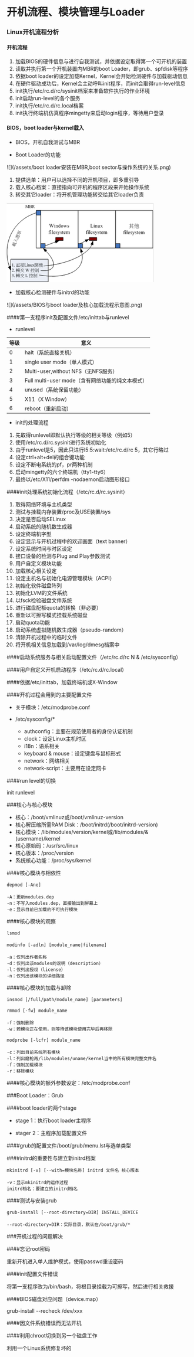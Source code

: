 # 开机流程、模块管理与Loader

### Linux开机流程分析

#### 开机流程

1. 加载BIOS的硬件信息与进行自我测试，并依据设定取得第一个可开机的装置
2. 读取并执行第一个开机装置内MBR的boot Loader，即grub、spfdisk等程序
3. 依据boot loader的设定加载Kernel，Kernel会开始检测硬件与加载驱动信息
4. 在硬件驱动成功后，Kernel会主动呼叫init程序，而init会取得run-level信息
5. init执行/etc/rc.d/rc/sysinit档案来准备软件执行的作业环境
6. init启动run-level的各个服务
7. init执行/etc/rc.d/rc.local档案
8. init执行终端机仿真程序mingetty来启动login程序，等待用户登录

#### BIOS，boot loader与kernel载入

* BIOS，开机自我测试与MBR

* Boot Loader的功能

![](/assets/boot loader安装在MBR,boot sector与操作系统的关系.png)

1. 提供选单：用户可以选择不同的开机项目，即多重引导
2. 载入核心档案：直接指向可开机的程序区段来开始操作系统
3. 转交其它loader：将开机管理功能转交给其它loader负责

![](/assets/开机管理程序的选单功能与控制权转交功能示意图.png)

* 加载核心检测硬件与initrd的功能

![](/assets/BIOS与boot loader及核心加载流程示意图.png)

####第一支程序init及配置文件/etc/inittab与runlevel

* runlevel

|等级|意义|
|---|---|
|0|halt（系统直接关机）|
|1|single user mode（单人模式）|
|2|Multi-user,without NFS（无NFS服务）|
|3|Full multi-user mode（含有网络功能的纯文本模式）|
|4|unused（系统保留功能）|
|5|X11（X Window）|
|6|reboot（重新启动）|

* init的处理流程

1. 先取得runlevel即默认执行等级的相关等级（例如5）
2. 使用/etc/rc.d/rc.sysinit进行系统初始化
3. 由于runlevel是5，因此只进行l5:5:wait:/etc/rc.d/rc 5，其它行略过
4. 设定ctrl+alt+del的组合键功能
5. 设定不断电系统的pf，pr两种机制
6. 启动mingetty的六个终端机（tty1-tty6）
7. 最终以/etc/X11/perfdm -nodaemon启动图形接口

####init处理系统初始化流程（/etc/rc.d/rc.sysinit）

1. 取得网络环境与主机类型
2. 测试与挂载内存装置/proc及USE装置/sys
3. 决定是否启动SELinux
4. 启动系统的随机数生成器
5. 设定终端机字型
6. 设定显示与开机过程中的欢迎画面（text banner）
7. 设定系统时间与时区设定
8. 接口设备的检测与Plug and Play参数测试
9. 用户自定义模块功能
10. 加载核心相关设定
11. 设定主机名与初始化电源管理模块（ACPI）
12. 初始化软件磁盘阵列
13. 初始化LVM的文件系统
14. 以fsck检验磁盘文件系统
15. 进行磁盘配额quota的转换（非必要）
16. 重新以可擦写模式挂载系统磁盘
17. 启动quota功能
18. 启动系统虚拟随机数生成器（pseudo-random）
19. 清除开机过程中的临时文件
20. 将开机相关信息加载到/var/log/dmesg档案中

####启动系统服务与相关启动配置文件（/etc/rc.d/rc N & /etc/sysconfig）

####用户自定义开机启动程序（/etc/rc.d/rc.local）

####依据/etc/inittab，加载终端机或X-Window

####开机过程会用到的主要配置文件

* 关于模块：/etc/modprobe.conf

* /etc/sysconfig/*

  * authconfig：主要在规范使用者的身份认证机制
  * clock：设定Linux主机时区
  * i18n：语系相关
  * keyboard & mouse：设定键盘与鼠标形式
  * network：网络相关
  * network-script：主要用在设定网卡

####run level的切换

init runlevel

###核心与核心模块

* 核心：/boot/vmlinuz或/boot/vmlinuz-version
* 核心解压缩所需RAM Disk：/boot/initrd(/boot/initrd-version)
* 核心模块：/lib/modules/version/kernel或/lib/modules/&(username)/kernel
* 核心原始码：/usr/src/linux
* 核心版本：/proc/version
* 系统核心功能：/proc/sys/kernel

####核心模块与相依性

```
depmod [-Ane]

-A：更新modules.dep
-n：不写入modules.dep，直接输出到屏幕上
-e：显示目前已加载的不可执行模块
```

####核心模块的观察

```
lsmod

modinfo [-adln] [module_name|filename]

-a：仅列出作者名称
-d：仅列出该modules的说明（description）
-l：仅列出授权（license）
-n：仅列出该模块的详细路径
```

####核心模块的加载与卸除

```
insmod [/full/path/module_name] [parameters]
```

```
rmmod [-fw] module_name

-f：强制删除
-w：若模块正在使用，则等待该模块使用完毕后再移除
```

```
modprobe [-lcfr] module_name

-c：列出目前系统所有模块
-l：列出磨枪再/lib/modules/uname/kernel当中的所有模块完整文件名
-f：强制加载模块
-r：移除模块
```

####核心模块的额外参数设定：/etc/modprobe.conf

###Boot Loader：Grub

####boot loader的两个stage

* stage 1：执行boot loader主程序

* stager 2：主程序加载配置文件

####grub的配置文件/boot/grub/menu.lst与选单类型

####initrd的重要性与建立新initrd档案

```
mkinitrd [-v] [--with=模块名称] initrd 文件名 核心版本

-v：显示mkinitrd的运作过程
initrd档名：要建立的initrd档名
```

####测试与安装grub

```
grub-install [--root-directory=DIR] INSTALL_DEVICE

--root-directory=DIR：实际目录，默认在/boot/grub/*
```

###开机过程的问题解决

####忘记root密码

重新开机进入单人维护模式，使用passwd重设密码

####init配置文件错误

将第一支程序改为/bin/bash，将根目录挂载为可擦写，然后进行相关救援

####BIOS磁盘对应问题（device.map）

grub-install --recheck /dev/xxx

####因文件系统错误而无法开机

####利用chroot切换到另一个磁盘工作

利用一个Linux系统修复坏的
